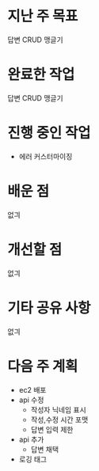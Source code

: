 # 지난 주 목표
답변 CRUD 맹글기
# 완료한 작업
답변 CRUD 맹글기
# 진행 중인 작업
- 에러 커스터마이징
# 배운 점
없긔
# 개선할 점
없긔
# 기타 공유 사항
없긔
# 다음 주 계획
- ec2 배포
- api 수정
  - 작성자 닉네임 표시
  - 작성,수정 시간 포맷
  - 답변 입력 제한
- api 추가
  - 답변 채택
- 로깅 태그
